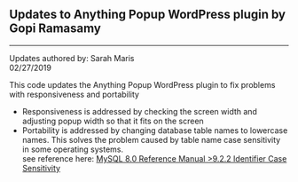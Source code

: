 ## Updates to Anything Popup WordPress plugin by Gopi Ramasamy

---
Updates authored by:  Sarah Maris   
02/27/2019

This code updates the Anything Popup WordPress plugin to fix problems with responsiveness and portability
* Responsiveness is addressed by checking the screen width and adjusting popup width so that it fits on the screen
* Portability is addressed by changing database table names to lowercase names. This solves the problem caused by table name case sensitivity in some operating systems.   
see reference here:  [MySQL 8.0 Reference Manual >9.2.2 Identifier Case Sensitivity](https://dev.mysql.com/doc/refman/8.0/en/identifier-case-sensitivity.html )
